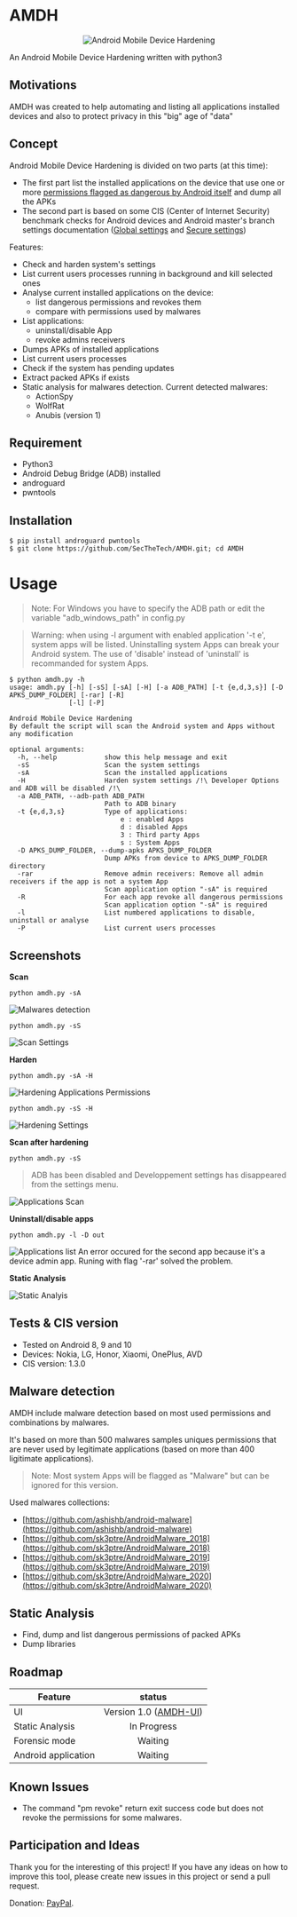 # AMDH
<div align="center">
<img src="screenshots/AMDH_800x400.png" title="Android Mobile Device Hardening">
</div>

An Android Mobile Device Hardening written with python3 

## Motivations
AMDH was created to help automating and listing all applications installed devices and also to protect privacy in this "big" age of "data"

## Concept 
Android Mobile Device Hardening is divided on two parts (at this time):
- The first part list the installed applications on the device that use one or more [permissions flagged as dangerous by Android itself](https://developer.android.com/guide/topics/permissions/overview#dangerous_permissions) and dump all the APKs
- The second part is based on some CIS (Center of Internet Security) benchmark checks for Android devices and Android master's branch settings documentation ([Global settings](https://developer.android.com/reference/kotlin/android/provider/Settings.Global) and [Secure settings](https://developer.android.com/reference/kotlin/android/provider/Settings.Secure)) 

Features:
- Check and harden system's settings
- List current users processes running in background and kill selected ones
- Analyse current installed applications on the device:
  - list dangerous permissions and revokes them
  - compare with permissions used by malwares 
- List applications:
  - uninstall/disable App
  - revoke admins receivers
- Dumps APKs of installed applications
- List current users processes
- Check if the system has pending updates
- Extract packed APKs if exists
- Static analysis for malwares detection. Current detected malwares:
   - ActionSpy
   - WolfRat
   - Anubis (version 1)

## Requirement
- Python3 
- Android Debug Bridge (ADB) installed
- androguard
- pwntools

## Installation 
```
$ pip install androguard pwntools
$ git clone https://github.com/SecTheTech/AMDH.git; cd AMDH
```

# Usage
> Note: For Windows you have to specify the ADB path or edit the variable "adb_windows_path" in config.py

> Warning: when using -l argument with enabled application '-t e', system apps will be listed. Uninstalling system Apps can break your Android system. The use of 'disable' instead of 'uninstall' is recommanded for system Apps.
```
$ python amdh.py -h
usage: amdh.py [-h] [-sS] [-sA] [-H] [-a ADB_PATH] [-t {e,d,3,s}] [-D APKS_DUMP_FOLDER] [-rar] [-R]
               [-l] [-P]

Android Mobile Device Hardening
By default the script will scan the Android system and Apps without any modification

optional arguments:
  -h, --help            show this help message and exit
  -sS                   Scan the system settings
  -sA                   Scan the installed applications
  -H                    Harden system settings /!\ Developer Options and ADB will be disabled /!\ 
  -a ADB_PATH, --adb-path ADB_PATH
                        Path to ADB binary
  -t {e,d,3,s}          Type of applications:
                        	e : enabled Apps
                        	d : disabled Apps
                        	3 : Third party Apps
                        	s : System Apps
  -D APKS_DUMP_FOLDER, --dump-apks APKS_DUMP_FOLDER
                        Dump APKs from device to APKS_DUMP_FOLDER directory
  -rar                  Remove admin receivers: Remove all admin receivers if the app is not a system App
                        Scan application option "-sA" is required
  -R                    For each app revoke all dangerous permissions
                        Scan application option "-sA" is required
  -l                    List numbered applications to disable, uninstall or analyse
  -P                    List current users processes
```


## Screenshots
**Scan**
```
python amdh.py -sA
```
![Malwares detection](screenshots/scan_apps.png (Malwares detection))

```
python amdh.py -sS
```
![Scan Settings](screenshots/scan_settings.png (Settings scan))


**Harden**

```
python amdh.py -sA -H 
```
![Hardening Applications Permissions](screenshots/apps_hardening_permissions.png (Revoking dangerous permissions and removing device admin receiver))
```
python amdh.py -sS -H 
```
![Hardening Settings](screenshots/settings_hardening.png (Settings Hardening))

**Scan after hardening**

```
python amdh.py -sS
```
> ADB has been disabled and Developpement settings has disappeared from the settings menu.

![Applications Scan](screenshots/scan_settings_after_hardening.png (Applications scan after hardening))

**Uninstall/disable apps**
```
python amdh.py -l -D out
``` 
![Applications list](screenshots/uninstall_apps.png (Applications list and uninstalling))
An error occured for the second app because it's a device admin app. Runing with flag '-rar' solved the problem.

**Static Analysis**

![Static Analyis](screenshots/Static_analysis.png (Embedded APK))


## Tests & CIS version
- Tested on Android 8, 9 and 10
- Devices: Nokia, LG, Honor, Xiaomi, OnePlus, AVD
- CIS version: 1.3.0

## Malware detection 
AMDH include malware detection based on most used permissions and combinations by malwares. 

It's based on more than 500 malwares samples uniques permissions that are never used by legitimate applications (based on more than 400 ligitimate applications).

> Note: Most system Apps will be flagged as "Malware" but can be ignored for this version. 

Used malwares collections:
- [https://github.com/ashishb/android-malware](https://github.com/ashishb/android-malware)
- [https://github.com/sk3ptre/AndroidMalware_2018](https://github.com/sk3ptre/AndroidMalware_2018)
- [https://github.com/sk3ptre/AndroidMalware_2019](https://github.com/sk3ptre/AndroidMalware_2019)
- [https://github.com/sk3ptre/AndroidMalware_2020](https://github.com/sk3ptre/AndroidMalware_2020)


## Static Analysis
- Find, dump and list dangerous permissions of packed APKs
- Dump libraries


## Roadmap
| Feature            | status        | 
| -----------------  |:-------------:| 
| UI                 | Version 1.0 ([AMDH-UI](https://github.com/SecTheTech/AMDH-UI)) |
| Static Analysis    | In Progress   | 
| Forensic mode      | Waiting       |
| Android application| Waiting       | 


## Known Issues
- The command "pm revoke" return exit success code but does not revoke the permissions for some malwares.


## Participation and Ideas
Thank you for the interesting of this project! If you have any ideas on how to improve this tool, please create new issues in this project or send a pull request.  

Donation: [PayPal](https://www.paypal.com/cgi-bin/webscr?cmd=_s-xclick&hosted_button_id=NVWQM4EGVLKLU&source=url).
